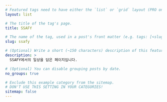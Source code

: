 ```yaml
---
# Featured tags need to have either the `list` or `grid` layout (PRO only).
layout: list

# The title of the tag's page.
title: SSAFY

# The name of the tag, used in a post's front matter (e.g. tags: [<slug>]).
slug: ssafy

# (Optional) Write a short (~150 characters) description of this featured tag.
description: >
  SSAFY에서의 일상을 담은 페이지입니다.

# (Optional) You can disable grouping posts by date.
no_groups: true

# Exclude this example category from the sitemap.
# DON'T USE THIS SETTING IN YOUR CATEGORIES!
sitemap: false
---
```

